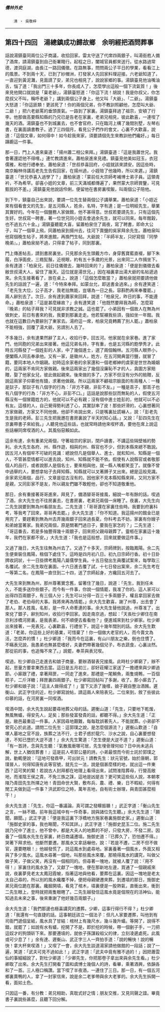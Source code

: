 

##### 儒林外史
　　`清 ‧ 吳敬梓`

* * *

## 第四十四回　湯總鎮成功歸故鄉　余明經把酒問葬事

話說湯鎮臺同兩位公子商議，收拾回家。雷太守送了代席四兩銀子，叫湯衙庖人備了酒席，請湯鎮臺到自己衙署餞行。起程之日，闔城官員都來送行。從水路過常德，渡洞庭湖，由長江一路回儀徵。在路無事，問問兩公子平日的學業，看看江上的風景。不到兩十天，已到了紗帽洲，打發家人先回家料理迎接。六老爺知道了，一直迎到黃泥灘，見面請了安，弟兄也相見了，說說家鄉的事。湯鎮臺見他油嘴油舌，惱了道：「我出門三十多年，你長成人了，怎麼學出這般一個下流氣質！」後來見他開口就說是「稟老爺」，湯鎮臺怒道：「你這下流！胡說！我是你叔父，你怎麼叔父不叫，稱呼老爺？」講到兩個公子身上，他又叫「大爺」、「二爺」。湯鎮臺大怒道：「你這匪類！更該死了！你的兩個兄弟，你不教訓照顧他，怎麼叫大爺、二爺！」把六老爺罵的垂頭喪氣。一路到了家裏。湯鎮臺拜過了祖宗，安頓了行李。他那做高要縣知縣的乃兄已是告老在家裏，老弟兄相見，彼此歡喜，一連喫了幾天的酒。湯鎮臺也不到城裏去，也不會官府，只在臨河上構了幾間別墅，左琴右書，在裏面讀書教子。過了三四個月，看見公子們作的會文，心裏不大歡喜，說道：「這個文章，如何得中！如今趁我來家，須要請個先生來教訓他們纔好。」每日躊躕這一件事。

那一日，門上人進來稟道：「揚州蕭二相公來拜。」湯鎮臺道：「這是我蕭世兄。我會著還認他不得哩。」連忙教請進來。蕭柏泉進來見禮。鎮臺見他美如冠玉，衣冠儒雅，和他行禮奉坐。蕭柏泉道：「世叔恭喜回府，小姪就該來請安。因這些時，南京翰林侍講高老先生告假回家，在揚州過，小姪陪了他幾時，所以來遲。」湯鎮臺道：「世兄恭喜入過學了？」蕭柏泉道：「蒙前任大宗師考補博士弟子員。這領青衿，不為希罕。卻喜小姪的文章，前三天滿城都傳遍了，果然蒙大宗師賞鑒，可見甄拔的不差。」湯鎮臺見他說話伶俐，便留他在書房裏喫飯，叫兩個公子陪他。

到下午，鎮臺自己出來說，要請一位先生替兩個公子講舉業。蕭柏泉道：「小姪近來有個看會文的先生，是五河縣人，姓余，名特，字有達；是一位明經先生，舉業其實好的。今年在一個鹽務人家做館，他不甚得意。世叔若要請先生，只有這個先生好。世叔寫一聘書，著一位世兄同小姪去會過余先生，就可以同來。每年館穀，也不過五六十金。」湯鎮臺聽罷大喜，留蕭柏泉住了兩夜，寫了聘書，即命大公子，叫了一個草上飛，同蕭柏泉到揚州去，往河下賣鹽的吳家拜余先生。蕭柏泉叫他寫個晚生帖子，將來進館，再換門生帖。大爺說：「半師半友，只好寫個『同學晚弟』。」蕭柏泉拗不過，只得拿了帖子，同到那裏。

門上傳進帖去，請到書房裏坐。只見那余先生頭戴方巾，身穿舊寶藍直裰，腳下朱履，白淨面皮，三綹髭鬚，近視眼，約有五十多歲的光景，出來同二人作揖坐下。余有達道：「柏泉兄，前日往儀徵去，幾時回來的？」蕭柏泉道：「便是到儀徵去看敝世叔湯大人，留住了幾天。這位就是湯世兄。」因在袖裏拿出湯大爺的名帖遞過來。余先生接著看了，放在桌上，說道：「這個怎麼敢當？」蕭柏泉就把要請他做先生的話說了一遍，道：「今特來奉拜。如蒙台允，即送書金過來。」余有達笑道：「老先生大位，公子高才，我老拙無能，豈堪為一日之長。容斟酌再來奉覆罷。」兩人辭別去了。次日，余有達到蕭家來回拜，說道：「柏泉兄，昨日的事，不能遵命。」蕭柏泉道：「這是甚麼緣故？」余有達笑道：「他既然要拜我為師，怎麼寫『晚弟』的帖子拜我？可見就非求教之誠。這也罷了。小弟因有一個故人在無為州做刺史，前日有書來約我，我要到那裏走走。他若幫襯我些須，強如坐一年館。我也就在這數日內要辭別了東家去。湯府這一席，柏泉兄竟轉薦了別人罷。」蕭柏泉不能相強，回覆了湯大爺，另請別人去了。

不多幾日，余有達果然辭了主人，收拾行李，回五河。他家就在余家巷。進了家門，他同胞的兄弟出來接著。他這兄弟名持，字有重，也是五河縣的飽學秀才。此時五河縣發了一個姓彭的人家，中了幾個進士，選了兩個翰林。五河縣人眼界小，便闔縣人同去奉承他。又有一家，是徽州人，姓方，在五河開典當行鹽，就冒了籍，要同本地人作姻親。初時這余家巷的余家還和一個老鄉紳的虞家是世世為婚姻的，這兩家不肯同方家做親。後來這兩家出了幾個沒廉恥不才的人，貪圖方家賠贈，娶了他家女兒，彼此做起親來。後來做的多了，方家不但沒有分外的賠贈，反說這兩家子仰慕他有錢，求著他做親。所以這兩家不顧祖宗臉面的有兩種人：一種是獃子，那獃子有八個字的行為：「非方不親，非彭不友。」一種是乖子，那乖子也有八個字的行為：「非方不心，非彭不口。」這話是說那些獃而無恥的人，假使五河縣沒有一個冒籍姓方的，他就可以不必有親；沒有個中進士姓彭的，他就可以不必有友。這樣的人，自己覺得勢利透了心，其實獃串了皮！那些奸滑的，心裏想著同方家做親，方家又不同他做。他卻不肯說出來，只是嘴裏扯謊嚇人，說：「彭老先生是我的老師。彭三先生把我邀在書房裏說了半天的知心話。」又說：「彭四先生在京裏帶書子來給我。」人聽見他這些話，也就常時請他來喫杯酒，要他在席上說這些話嚇同席喫酒的人。其風俗惡賴如此。

這余有達，余有重弟兄兩個，守著祖宗的家訓，閉戶讀書，不講這些隔壁帳的勢利。余大先生各府、州、縣作遊，相與的州、縣官也不少，但到本縣來總不敢說。因五河人有個牢不可破的見識：總說但凡是個舉人、進士，就和知州、知縣是一個人，不管甚麼情都可以進去說，知州、知縣就不能不依。假使有人說縣官或者敬那個人的品行，或者說那人是個名士，要來相與他，就一縣人嘴都笑歪了。就像不曾中過舉的人，要想拿帖子去拜知縣，知縣就可以叉著膊子叉出來。總是這般見識。余家弟兄兩個，品行、文章是從古沒有的。因他家不見本縣知縣來拜，又同方家不是親，又同彭家不是友，所以親友們雖不敢輕他，卻也不知道敬重他。

那日，余有重接著哥哥進來，拜見了，備酒替哥哥接風，細說一年有餘的話。喫過了酒，余大先生也不往房裏去，在書房裏，老弟兄兩個一床睡了。夜裏，大先生向二先生說要到無為州看朋友去。二先生道：「哥哥還在家裏住些時。我要到府裏科考，等我考了回來，哥哥再去罷。」余大先生道：「你不知道。我這揚州的館金已是用完了，要趕著到無為州去弄幾兩銀子回來過長夏。你科考去不妨，家裏有你嫂子和弟媳當著家。我弟兄兩個，原是關著門過日子，要我在家怎的？」二先生道：「哥這番去，若是多抽豐得幾十兩銀子，回來把父親母親葬了。靈柩在家裏這十幾年，我們在家都不安。」大先生道：「我也是這般想，回來就要做這件事。」

又過了幾日，大先生往無為州去了。又過了十多天，宗師牌到，按臨鳳陽。余二先生便束裝住鳳陽，租個下處住下。這時是四月初八日。初九日宗師行香。初十日卦牌收詞狀，十一日掛牌考鳳陽八屬儒學生員。十五日發出生員覆試案來，每學取三名覆試。余二先生取在裏面。十六日進去覆了試，十七日發出案來，余二先生考在一等第二名，在鳳陽一直住到二十四，送了宗師起身，方纔回五河去了。

大先生來到無為州，那州尊著實念舊，留著住了幾日，說道：「先生，我到任未久，不能多送你些銀子。而今有一件事，你說一個情罷，我准了你的。這人家可以出得四百兩銀子，有三個人分；先生可以分得一百三十多兩銀子，權且拿回家去做了老伯、老伯母的大事。我將來再為情罷。」余大先生歡喜，謝了州尊，出去會了那人。那人姓風，名影，是一件人命牽連的事。余大先生替他說過，州尊准了，出來兌了銀子，辭別知州，收拾行李回家。因走南京過，想起：「天長杜少卿住在南京利涉橋河房裏，是我表弟，何不順便去看看他？」便進城來到杜少卿家。杜少卿出來接著，一見表兄，心裏歡喜，行禮坐下，說這十幾年闊別的話。余大先生歎道：「老弟，你這些上好的基業，可惜棄了！你一個做大老官的人，而今賣文為活，怎麼弄的慣！」杜少卿道：「我而今在這裏，有山川朋友之樂，倒也住慣了。不瞞表兄說，我愚弟也無甚麼嗜好，夫妻們帶著幾個兒子，布衣蔬食，心裏淡然。那從前的事，也追悔不來了。」說罷，奉茶與表兄喫。

喫過，杜少卿自己走進去和娘子商量，要辦酒替表兄接風。此時杜少卿窮了，辦不起，思量方要拿東西去當。這日是五月初三，卻好莊耀江家送了一擔禮來與少卿過節。小廝跟了禮，拿著拜匣，一同走了進來，那禮是一尾鰣魚，兩隻燒鴨，一百個粽子，二斤洋糖；拜匣裏四兩銀子。杜少卿寫回帖叫了多謝，收了。那小廝去了。杜少卿和娘子說：「這主人做得成了！」當下又添了幾樣，娘子親自整治酒餚。遲衡山、武正字住的近，杜少卿寫說帖，請這兩人來陪表兄。二位來到，敘了些彼此仰慕的話，在河房裏一同喫酒。

喫酒中間，余大先生說起要尋地葬父母的話。遲衡山道：「先生，只要地下乾煖，無風無蟻，得安先人，足矣；那些發富發貴的話，都聽不得。」余大先生道：「正是。敝邑最重這一件事。人家因尋地艱難，每每耽誤著先人，不能就葬。小弟卻不曾究心於此道。請問二位先生：這郭璞之說，是怎麼個源流？」遲衡山歎道：「自塚人墓地之官不設，族葬之法不行，士君子惑於龍穴、沙水之說，自心裏要想發達，不知已墮於大逆不道！」余大先生驚道：「怎生便是大逆不道？」遲衡山道：「有一首詩，念與先生聽：『氣散風衝哪可居，先生埋骨理何如？日中尚未逃兵解，世上人猶信葬書！』這是前人弔郭公墓的詩。小弟最恨而今術士託於郭璞之說，動輒便說：『這地可發鼎甲，可出狀元！請教先生：狀元官號，始於唐朝，郭璞晉人，何得知唐有此等官號，就先立一法，說是個甚麼樣的地，就出這一件東西？這可笑的緊！若說古人封拜都在地理上看得出來，試問淮陰葬母，行營高敞地，而淮陰王侯之貴，不免三族之誅，這地是凶是吉？更可笑這些俗人說，本朝孝陵乃青田先生所擇之地！青田命世大賢，敷布兵、農、禮、樂，日不暇給，何得有閒工夫做到這一件事？洪武即位之時，萬年吉地，自有術士辦理，與青田甚麼相干！」

余大先生道：「先生，你這一番議論，真可謂之發矇振聵！」武正字道：「衡山先生之言，一絲不錯。前年我這城中有一件奇事，說與諸位先生聽。」余大先生道：「願聞，願聞。」武正字道：「便是我這裏下浮橋地方施家巷裏施御史家。」遲衡山道：「施御史家的事，我也略聞，不知其詳。」武正字道：「施御史昆玉二位。施二先生說乃兄中了進士，他不曾中，都是大夫人的地葬的不好，只發大房，不發二房。因養了一個風水先生在家裏，終日商議遷墳。施御史道：『已葬久了，恐怕遷不得。』哭著下拜求他。他斷然要遷。那風水又拿話嚇他，說：『若是不遷，二房不但不做官，還要瞎眼！』他越發慌了，託這風水到處尋地。家裏養著一個風水，外面又相與了多少風水。這風水尋著一個地，叫那些風水來覆。那曉得風水的講究，叫做父做子笑，子做父笑，再沒有一個相同的。但尋著一塊地，就被人覆了說：『用不得！』家裏住的風水急了，又獻了一塊地，便在那新地左邊，買通了一個親戚來說，夜裏夢見老太太鳳冠霞帔，指著這地與他看，要葬在這裏。因這一塊地是老太太自己尋的，所以別的風水纔覆不掉，便把母親硬遷來葬。到遷墳的那日，施御史弟兄兩位跪在那裏。纔掘開墳，看見了棺木，墳裏便是一股熱氣，直衝出來，衝到二先生眼上，登時就把兩隻眼瞎了。二先生越發信這風水竟是個現在的活神仙，能知過去未來之事，後來重謝了他好幾百兩銀子。」

余大先生道：「我們那邊也極喜講究的遷葬。少卿，這事行得行不得？」杜少卿道：「我還有一句直捷的話。這事朝廷該立一個法子：但凡人家要遷葬，叫他到有司衙門遞個呈紙，風水具了甘結：棺材上有幾尺水，幾斗幾升蟻。等開了，說得不錯，就罷了；如說有水有蟻，挖開了不是，即於挖的時候，帶一個劊子手，一刀把這奴才的狗頭斫下來。那要遷墳的，就依子孫謀殺祖父的律，立刻凌遲處死。此風或可少息了！」余有達、遲衡山、武正字三人一齊拍手道：「說的暢快！說的暢快！拿大杯來喫酒！」又喫了一會，余大先生談道湯家請他做館的一段話；說了一遍，笑道：「武夫可見不過如此！」武正字道：「武夫中竟有雅不過的！」因把蕭雲仙的事細細說了，對杜少卿道：「少卿先生，你把那卷子拿出來與余先生看。」杜少卿取了出來。余大先生打開看了圖和虞博士幾個人的詩，看畢，乘著酒興，依韻各和了一首。三人極口稱讚。當下喫了半夜酒，一連住了三日。那一日，有一個五河鄉裏賣鴨的人，拿了一封家信來，說是余二老爹帶與余大老爹的。余大先生拆開一看，面如土色。

只因這一番，有分教：弟兄相助，真耽式好之情；朋友交推，又見同聲之誼。畢竟書子裏說些甚麼，且聽下回分解。

* * *


